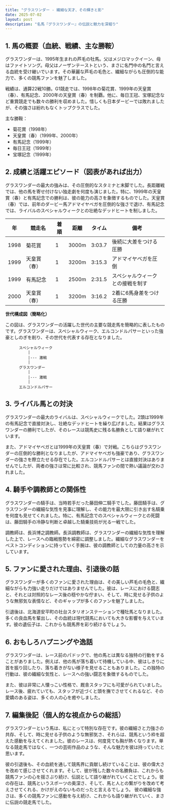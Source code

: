 ```yaml
---
title: "グラスワンダー - 繊細な天才、その輝きと影"
date: 2025-07-02
layout: post
description: "名馬『グラスワンダー』の伝説と魅力を深堀り"
---
```


## 1. 馬の概要（血統、戦績、主な勝鞍）

グラスワンダーは、1995年生まれの芦毛の牡馬。父はメジロマックイーン、母はファイトソング。母父はノーザンテーストという、まさに名門中の名門と言える血統を受け継いでいます。その華麗な芦毛の毛色と、繊細ながらも圧倒的な能力で、多くの競馬ファンを魅了しました。

戦績は、通算22戦10勝。G1競走では、1998年の菊花賞、1999年の天皇賞（春）、有馬記念、2000年の天皇賞（春）を制覇。他に、毎日王冠、宝塚記念など重賞競走でも数々の勝利を収めました。惜しくも日本ダービーでは敗れましたが、その強さは紛れもなくトップクラスでした。

主な勝鞍：

* 菊花賞（1998年）
* 天皇賞（春）（1999年、2000年）
* 有馬記念（1999年）
* 毎日王冠（1999年）
* 宝塚記念（1999年）


## 2. 成績と活躍エピソード（図表があれば出力）

グラスワンダーの最大の強みは、その圧倒的なスタミナと末脚でした。長距離戦では、他の馬を寄せ付けない独走劇を何度も演じました。特に、1999年の天皇賞（春）と有馬記念での勝利は、彼の能力の高さを象徴するものでした。天皇賞（春）では、前年のダービー馬アドマイヤベガを圧倒的な強さで退け、有馬記念では、ライバルのスペシャルウィークとの壮絶なデッドヒートを制しました。

| 年 | 競走名         | 着順 | 距離 | タイム       | 備考                                     |
|---|-----------------|-------|------|-------------|-----------------------------------------|
| 1998 | 菊花賞           | 1     | 3000m| 3:03.7        | 後続に大差をつける圧勝                             |
| 1999 | 天皇賞（春）     | 1     | 3200m| 3:15.3        | アドマイヤベガを圧倒                               |
| 1999 | 有馬記念         | 1     | 2500m| 2:31.5        | スペシャルウィークとの接戦を制す                   |
| 2000 | 天皇賞（春）     | 1     | 3200m| 3:16.2        | 2着に6馬身差をつける圧勝                             |


**世代構成図（簡略化）**

この図は、グラスワンダーの活躍した世代の主要な競走馬を簡略的に表したものです。グラスワンダーは、スペシャルウィーク、エルコンドルパサーといった強豪としのぎを削り、その世代を代表する存在となりました。

```
      スペシャルウィーク
          |
          |--- 激戦
          |
      グラスワンダー
          |
          |--- 激戦
          |
      エルコンドルパサー
```


## 3. ライバル馬との対決

グラスワンダーの最大のライバルは、スペシャルウィークでした。2頭は1999年の有馬記念で直接対決し、壮絶なデッドヒートを繰り広げました。結果はグラスワンダーの勝利でしたが、そのレースは競馬史に残る名勝負として語り継がれています。

また、アドマイヤベガとは1999年の天皇賞（春）で対戦。こちらはグラスワンダーの圧倒的な勝利となりましたが、アドマイヤベガも強豪であり、グラスワンダーの強さを際立たせる存在でした。エルコンドルパサーとは直接対決はありませんでしたが、両者の強さは常に比較され、競馬ファンの間で熱い議論が交わされました。


## 4. 騎手や調教師との関係性

グラスワンダーの騎手は、当時若手だった藤田伸二騎手でした。藤田騎手は、グラスワンダーの繊細な気性を見事に理解し、その能力を最大限に引き出す名騎乗を何度も見せてくれました。特に、有馬記念でのスペシャルウィークとの死闘は、藤田騎手の冷静な判断と卓越した騎乗技術が光る一戦でした。

調教師は、長浜博之調教師。長浜調教師は、グラスワンダーの繊細な気性を理解した上で、レースへの臨戦態勢を綿密に調整しました。繊細なグラスワンダーをベストコンディションに持っていく手腕は、彼の調教師としての力量の高さを示しています。


## 5. ファンに愛された理由、引退後の話

グラスワンダーが多くのファンに愛された理由は、その美しい芦毛の毛色と、繊細ながらも力強い走りだけではありませんでした。彼は、レースにおける闘志と、それとは対照的なレース後の穏やかな佇まい、そして、時に見せる子供のような無邪気な表情など、そのギャップが多くのファンを魅了しました。

引退後は、北海道安平町の社台スタリオンステーションで種牡馬となりました。多くの良血馬を輩出し、その血統は現代競馬においても大きな影響を与えています。彼の遺伝子は、これからも競馬界を彩り続けるでしょう。


## 6. おもしろハプニングや逸話

グラスワンダーは、レース前のパドックで、他の馬とは異なる独特の行動をすることがありました。例えば、他の馬が落ち着いて待機している中、彼はしきりに首を振り回したり、落ち着きがない様子を見せることもありました。この独特の行動は、彼の繊細な気性と、レースへの強い闘志を象徴するものでした。

また、彼は非常に人懐っこい性格で、厩舎スタッフにも可愛がられていました。レース後、疲れていても、スタッフが近づくと頭を撫でさせてくれるなど、その愛嬌のある姿は、多くの人の心を癒やしました。


## 7. 編集後記（個人的な視点からの総括）

グラスワンダーという馬は、私にとって特別な存在です。彼の繊細さと力強さの共存、そして、時に見せる子供のような無邪気さ、それらは、競馬という枠を超えた感動を与えてくれました。彼のレースは、何度見ても胸が熱くなります。単なる競走馬ではなく、一つの芸術作品のような、そんな魅力を彼は持っていたと思います。

彼の引退後も、その血統を通して競馬界に貢献し続けていることは、彼の偉大さを改めて感じさせてくれます。そして、彼が残した数々の名勝負は、これからも競馬ファンの心を揺さぶり続け、伝説として語り継がれていくことでしょう。彼の存在は、競馬というスポーツの奥深さ、そして、馬と人との繋がりを改めて考えさせてくれる、かけがえのないものだったと言えるでしょう。  彼の繊細な強さは、多くの競馬ファンに感動を与え続け、これからも語り継がれていく、まさに伝説の競走馬でした。
